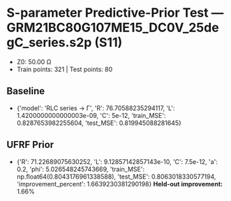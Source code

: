 # S-parameter Predictive-Prior Test — GRM21BC80G107ME15_DC0V_25degC_series.s2p (S11)
- Z0: 50.00 Ω
- Train points: 321  |  Test points: 80

## Baseline
- {'model': 'RLC series -> Γ', 'R': 76.70588235294117, 'L': 1.4200000000000003e-09, 'C': 5e-12, 'train_MSE': 0.8287653982255604, 'test_MSE': 0.819945088281645}

## UFRF Prior
- {'R': 71.22689075630252, 'L': 9.12857142857143e-10, 'C': 7.5e-12, 'a': 0.2, 'phi': 5.026548245743669, 'train_MSE': np.float64(0.8043176961338588), 'test_MSE': 0.8063018330577194, 'improvement_percent': 1.6639230381290198}
**Held-out improvement:** 1.66%